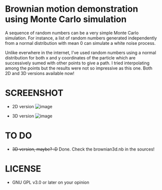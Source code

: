# Brownian motion demonstration using Monte Carlo simulation
A sequence of random numbers can be a very simple Monte Carlo simulation. For instance, a list of random numbers generated independently from a normal distribution with mean 0 can simulate a white noise process.

Unlike everwhere in the internet, I've used random numbers using a normal distribution for both x and y coordinates of the particle which are successively sumed with other points to give a path. I tried interpolating among the points but the results were not so impressive as this one. Both 2D and 3D versions available now!

# SCREENSHOT
  - 2D version
   ![image](http://i.imgur.com/mHG5TVW.gif)
  
  
  - 3D version 
   ![image](http://i.imgur.com/Ohjb1Tt.png)
  
# TO DO
  - ~~3D version, maybe? :D~~ Done. Check the brownian3d.nb in the sources!
  
# LICENSE
  - GNU GPL v3.0 or later on your opinion
 
